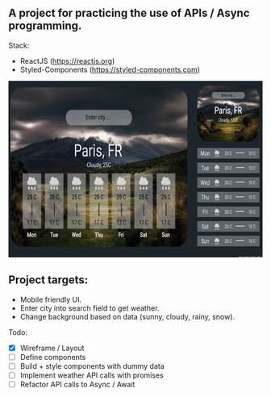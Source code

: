 ## A project for practicing the use of APIs / Async programming.

Stack:

- ReactJS (https://reactjs.org)
- Styled-Components (https://styled-components.com)

<img src="./mockups/mockup.png" width='700' height='350'>

## Project targets:

- Mobile friendly UI.
- Enter city into search field to get weather.
- Change background based on data (sunny, cloudy, rainy, snow).

Todo:

- [x] Wireframe / Layout
- [ ] Define components
- [ ] Build + style components with dummy data
- [ ] Implement weather API calls with promises
- [ ] Refactor API calls to Async / Await
